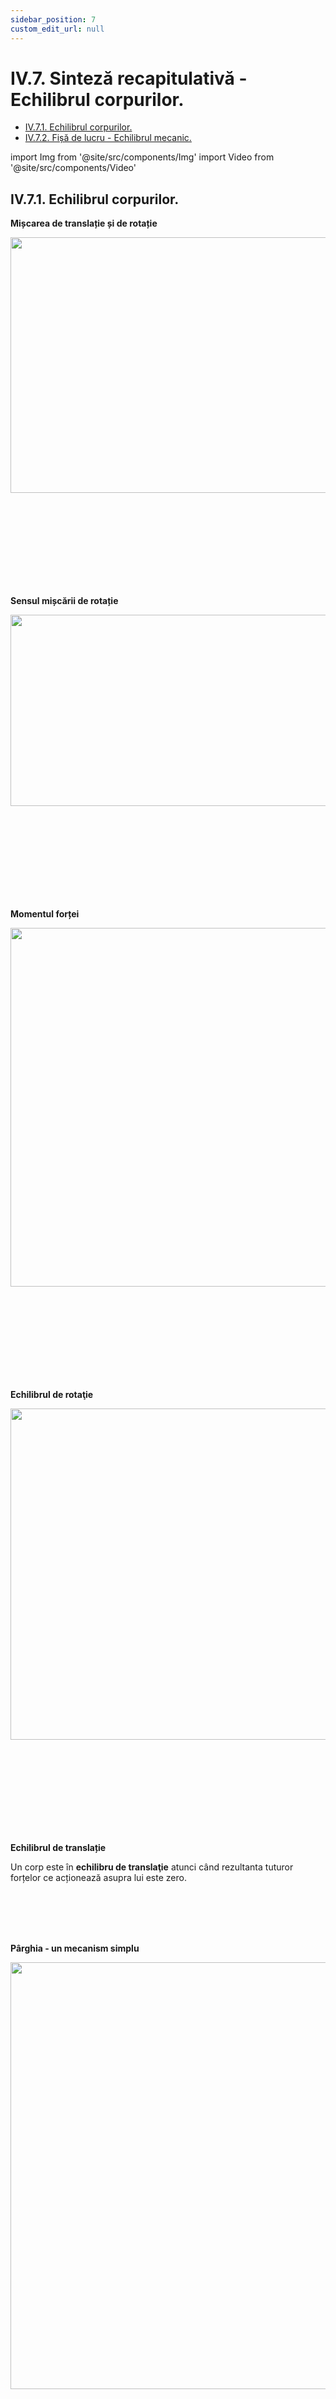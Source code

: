```yaml
---
sidebar_position: 7
custom_edit_url: null
---
```


# IV.7. Sinteză recapitulativă - Echilibrul corpurilor.


<ul class="table-of-contents table-of-contents__left-border"><li><a href="#iv71-echilibrul-corpurilor" class="table-of-contents__link toc-highlight table-of-contents__link--active">IV.7.1. Echilibrul corpurilor.</a></li><li><a href="#iv72-fișă-de-lucru---echilibrul-mecanic" class="table-of-contents__link toc-highlight">IV.7.2. Fișă de lucru - Echilibrul mecanic.</a></li></ul>


import Img from '@site/src/components/Img'
import Video from '@site/src/components/Video'



## IV.7.1. Echilibrul corpurilor.


<div class="alert alert--primary" role="alert">



**Mișcarea de translație și de rotație**


<Img className="img-responsive4" src="fizica/clasa7/capitolul4/IV-7-sinteza-recapitulativa-echilibrul-corpurilor-poza1-schema-mentala-miscarea-de-translatie-si-de-rotatie.png" width="1000" height="409" />



<br></br>
<br></br>
<br></br>
<br></br>




**Sensul mișcării de rotație**



<Img className="img-responsive4" src="fizica/clasa7/capitolul4/IV-7-sinteza-recapitulativa-echilibrul-corpurilor-poza2-schema-mentala-sensul-miscarii-de-rotatie.png" width="1000" height="306" />



<br></br>
<br></br>
<br></br>
<br></br>


**Momentul forței**


<Img className="img-responsive4" src="fizica/clasa7/capitolul4/IV-7-sinteza-recapitulativa-echilibrul-corpurilor-poza3-schema-mentala-momentul-fortei.png" width="1000" height="574" />



<br></br>
<br></br>
<br></br>
<br></br>


**Echilibrul de rotaţie**


<Img className="img-responsive4" src="fizica/clasa7/capitolul4/IV-7-sinteza-recapitulativa-echilibrul-corpurilor-poza3bis-schema-mentala-echilibrul-de-rotatie.png" width="1000" height="530" />



<br></br>
<br></br>
<br></br>
<br></br>



**Echilibrul de translație**


Un corp este în **echilibru de translaţie** atunci când rezultanta tuturor forțelor ce acționează asupra lui este zero.


<br></br>
<br></br>












**Pârghia - un mecanism simplu**





<Img className="img-responsive4" src="fizica/clasa7/capitolul4/IV-7-sinteza-recapitulativa-echilibrul-corpurilor-poza4-schema-mentala-parghia-un-mecanism-simplu.png" width="1000" height="683" />



<br></br>
<br></br>
<br></br>
<br></br>



<Video src="https://www.youtube.com/embed/0B7VlZKTzKo" />

<br></br>
<br></br>
<br></br>







**Scripetele - un mecanism simplu**

<Img className="img-responsive4" src="fizica/clasa7/capitolul4/IV-7-sinteza-recapitulativa-echilibrul-corpurilor-poza5-schema-mentala-scripetele-un-mecanism-simplu.png" width="1000" height="674" />




<br></br>
<br></br>
<br></br>
<br></br>




<Video src="https://www.youtube.com/embed/NdLvwG3ZMPY" />

<br></br>
<br></br>
<br></br>





**Centrul de greutate.**




<Img className="img-responsive4" src="fizica/clasa7/capitolul4/IV-7-sinteza-recapitulativa-echilibrul-corpurilor-poza5bis-schema-mentala-centrul-de-greutate.png" width="1000" height="553" />




<br></br>
<br></br>
<br></br>
<br></br>



**Echilibrul corpurilor**


<Img className="img-responsive4" src="fizica/clasa7/capitolul4/IV-7-sinteza-recapitulativa-echilibrul-corpurilor-poza6-schema-mentala-echilibrul-corpurilor.png" width="1000" height="665" />



<br></br>
<br></br>
<br></br>
<br></br>




<Video src="https://www.youtube.com/embed/stv2vyxNNJ0" />


<br></br>
<br></br>




**Stabilitatea unui corp sprijinit**


<Img className="img-responsive4" src="fizica/clasa7/capitolul4/IV-7-sinteza-recapitulativa-echilibrul-corpurilor-poza7-schema-mentala-stabilitatea-unui-corp-sprijinit.png" width="1000" height="403" />



</div>










<br></br>
<br></br>




## IV.7.2. Fișă de lucru - Echilibrul mecanic.



<div class="alert alert--warning" role="alert">

&#128203 **Fișă de lucru - Echilibrul mecanic**



<Video src="https://www.youtube.com/embed/6SIKbLmXdgw" />



<br></br>
<br></br>


**1. Scrie ce fel de mișcare (translație/rotație) au următoarele corpuri:**

a)	Sertar față de șine.

b)	Mișcarea telegondolei față de cablu.

c)	Deschiderea unui dop de sticlă PET.

d)	Mișcarea Pământului în jurul propriei axe.



**Rezolvare:**



a)	Mișcare de translație.

b)	Mișcare de translație.

c)	Mișcare de rotație.

d)	Mișcare de rotație.



<br></br>
<br></br>



**2.**

a)	Desenează un scripete mobil

b)	Scrie legea scripetelui fix :

c)	Scrie dezavantajul scripetelui mobil:


**Rezolvare:**


a)


<Img className="img-responsive4" src="fizica/clasa7/capitolul4/IV-7-2-fisa-de-lucru-echilbrul-mecanic-poza1-problema-rezolvata-desen-scripete-mobil.png" width="1000" height="334" />

<br></br>
<br></br>



b) R = F

c) Tragem de cablu în sus


<br></br>
<br></br>



**3. Explică în ce fel de echilibru (stabil/instabil/indiferent) este următorul corp suspendat:**



<Img className="img-responsive4" src="fizica/clasa7/capitolul4/IV-7-2-fisa-de-lucru-echilbrul-mecanic-poza2-problema-rezolvata-desen-cerinta-problema.png" width="1000" height="234" />




**Rezolvare:**





<Img className="img-responsive4" src="fizica/clasa7/capitolul4/IV-7-2-fisa-de-lucru-echilbrul-mecanic-poza3-problema-rezolvata-desen-determinare-centru-greutate-triunghi-suspendat.png" width="1000" height="233" />



Corpul este în echilibru stabil deoarece centrul de greutate (C) al lui este sub punctul de susținere (S) pe aceeași verticală.



<br></br>
<br></br>




**4. Cum putem face o roată să nu se rostogolească pe un plan înclinat? De ce?**



**Rezolvare:**


Pe fundul roții se fixează un corp greu (de plumb) pentru a coborî centrul de greutate al roţii spre baza de sprijin. Astfel roata are o foarte mare stabilitate,încât  învinge forţa de atracţie a Pământului care i-ar fi provocat rostogolirea pe planul înclinat.



<br></br>
<br></br>



**5. Demonstrează dacă discul din figură, de rază R = 600 mm, este în echilibru de rotație sau nu:**




<Img className="img-responsive4" src="fizica/clasa7/capitolul4/IV-7-2-fisa-de-lucru-echilbrul-mecanic-poza4-problema-rezolvata-desen-cerinta-problema-disc-in-echilbru-de-rotatie-sau-nu.png" width="1000" height="333" />


<br></br>
<br></br>




**Rezolvare:**


_Scriem datele problemei și calculăm brațele celor două forțe în metri:_   
R = 600 mm    
F<sub>1</sub> = 400 N    
F<sub>2</sub> = 200 N

<Img className="img-responsive4" src="fizica/clasa7/capitolul4/IV-7-2-fisa-de-lucru-echilbrul-mecanic-poza5-problema-rezolvata-rezolvare-partea1-disc-in-echilbru-de-rotatie-sau-nu.png" width="1000" height="187" />



<br></br>
<br></br>
<br></br>


_Stabilim sensul de rotație al fiecărei forțe, dacă ar acționa singură:_   
Sens orar: F<sub>1</sub>    
Sens antiorar: F<sub>2</sub>


<br></br>

_Calculăm modulul momentului orar, respectiv antiorar:_



<Img className="img-responsive4" src="fizica/clasa7/capitolul4/IV-7-2-fisa-de-lucru-echilbrul-mecanic-poza6-problema-rezolvata-rezolvare-partea2-disc-in-echilbru-de-rotatie-sau-nu.png" width="1000" height="162" />





**Când | M<sub>orar</sub> |= | M<sub>antiorar</sub> |, spunem că discul este în echilibru de rotație.**

<br></br>
<br></br>




**6. Roberta acționează asupra unui clește de spart nuci cu o forță de 100 N, întâmpinând o rezistență din partea cojii de nucă de 800 N. Lungimea cleștelui de nuci este de 20 cm. Cât este distanța de la capătul unde se unesc pârghiile până la nucă? Desenează cleștele de spart nuci.**



**Rezolvare:**


_Desenăm cleștele de spart nuci_


<Img className="img-responsive4" src="fizica/clasa7/capitolul4/IV-7-2-fisa-de-lucru-echilbrul-mecanic-poza7-problema-rezolvata-rezolvare-desen-parghie-ordinul-2-cleste-de-spart-nuci.png" width="1000" height="455" />



<br></br>
<br></br>
<br></br>





_Notăm datele problemei:_   
F = 100 N    
R = 800 N    
OA = b<sub>F</sub> = 20 cm = 0,2 m    
OB = b<sub>R</sub> = ?


<br></br>



_Scriem legea pârghiei, scoatem necunoscuta și înlocuim datele problemei:_


<Img className="img-responsive4" src="fizica/clasa7/capitolul4/IV-7-2-fisa-de-lucru-echilbrul-mecanic-poza8-problema-rezolvata-rezolvare-parghie-ordinul-2-cleste-de-spart-nuci.png" width="1000" height="203" />






</div>